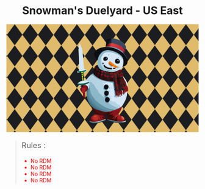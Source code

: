 **<h1 style="text-align: center;">Snowman's Duelyard - US East</h1>**

![Snowman_Logo](https://raw.githubusercontent.com/amrc8504/newmordmotd/main/media/snowman%20(1).jpg)

><p style="font-size: 20px;">Rules :</p>
><ul><li style="color: red;">No RDM</li><li style="color: red;">No RDM</li><li style="color: red;">No RDM</li><li style="color: red;">No RDM</li>
